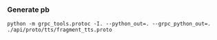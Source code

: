 ### Generate pb

```shell
python -m grpc_tools.protoc -I. --python_out=. --grpc_python_out=. ./api/proto/tts/fragment_tts.proto
```